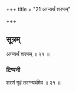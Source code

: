 +++
title = "21 अग्न्यर्थं शरणम्"

+++
## सूत्रम्
अग्न्यर्थं शरणम् ॥ २१ ॥  
### टिप्पनी
शरणं गृहं तदग्न्यर्थमेव ॥ २१ ॥  
